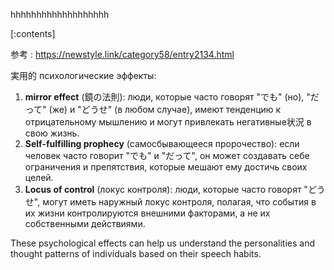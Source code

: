 

hhhhhhhhhhhhhhhhhhh
    
[:contents]

参考 : https://newstyle.link/category58/entry2134.html

実用的 психологические эффекты:

1. **mirror effect** (鏡の法則): люди, которые часто говорят "でも" (но), "だって" (же) и "どうせ" (в любом случае), имеют тенденцию к отрицательному мышлению и могут привлекать негативные状況 в свою жизнь.
2. **Self-fulfilling prophecy** (самосбывающееся пророчество): если человек часто говорит "でも" и "だって", он может создавать себе ограничения и препятствия, которые мешают ему достичь своих целей.
3. **Locus of control** (локус контроля): люди, которые часто говорят "どうせ", могут иметь наружный локус контроля, полагая, что события в их жизни контролируются внешними факторами, а не их собственными действиями.

These psychological effects can help us understand the personalities and thought patterns of individuals based on their speech habits.

    